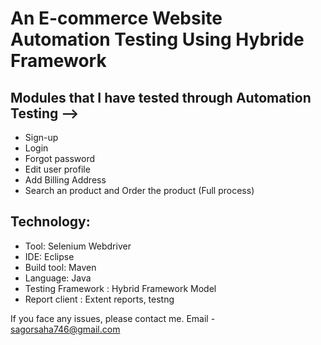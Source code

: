 # An E-commerce Website Automation Testing Using Hybride Framework

## Modules that I have tested through Automation Testing -->
- Sign-up
- Login
- Forgot password
- Edit user profile
- Add Billing Address
- Search an product and Order the product (Full process)

## Technology: 
- Tool: Selenium Webdriver
- IDE: Eclipse
- Build tool: Maven
- Language: Java
- Testing Framework : Hybrid Framework Model
- Report client : Extent reports, testng


If you face any issues, please contact me.
Email - sagorsaha746@gmail.com
